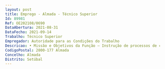 ```yaml
--- 
layout: post
title: Emprego - Almada - Técnico Superior
Id: 89981
Ref: OE202108/0690
DataAbertura: 2021-08-31
DataFecho: 2021-09-14
Trabalho: Técnico Superior
Empregador: Autoridade para as Condições do Trabalho
Descricao: • Missão e Objetivos da Função – Instrução de processos de contraordenações laborais e emissão de pareceres técnicos.• Prestar informação ao público – Realizar o atendimento presencial, telefónico e escrito através da prestação de informação e conselhos técnicos a empresas, trabalhadores e seus representantes, em matéria de direito do trabalho e das relações laborais.• Instrução de processos de contraordenações laborais – Realização de atos instrutórios, como inquirição de testemunhas e audições de entidades empregadoras arguidas  Elaboração de despachos, propostas de decisão, alegações no âmbito das impugnações judiciais, informações e pareceres técnicos de apoio à tomada de decisão  Registar autos de contraordenações  Preparar e enviar processos de execução e impugnação judicial para o Tribunal do Trabalho   Cooperar com o apoio administrativo na tramitação dos processos de contraordenação e com os Inspetores do Trabalho, no âmbito de pedidos de intervenção inspetiva e instrução de processos de natureza contraordenacional  • Desenvolver ações de informação e sensibilização – participar em workshop’s, seminários e outros eventos com vista a promover o esclarecimento dos trabalhadores, empregadores e da sociedade em geral sobre legislação laboral.
CodigoPostal: 2800-177 Almada
Concelho: Almada
Distrito: Setúbal
--- 
```

